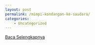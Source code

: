 ```yaml
---
layout: post
permalink: /mimpi-kondangan-ke-saudara/
categories:
    - Uncategorized
---
```


[Baca Selengkapnya](/01)
